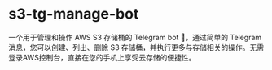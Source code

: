# s3-tg-manage-bot
一个用于管理和操作 AWS S3 存储桶的 Telegram bot 🚀，通过简单的 Telegram 消息，您可以创建、列出、删除 S3 存储桶，并执行更多与存储相关的操作。无需登录AWS控制台，直接在您的手机上享受云存储的便捷性。
